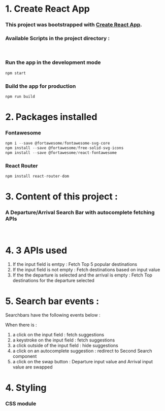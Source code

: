 # 1. Create React App

### This project was bootstrapped with [Create React App](https://github.com/facebook/create-react-app).

### Available Scripts in the project directory :

<br />

### Run the app in the development mode
```javascript
npm start
```
### Build the app for production
```javascript
npm run build
```


# 2. Packages installed

### Fontawesome

```javascript
npm i --save @fortawesome/fontawesome-svg-core
npm install --save @fortawesome/free-solid-svg-icons
npm install --save @fortawesome/react-fontawesome
```

### React Router

```javascript
npm install react-router-dom
```

# 3. Content of this project :

### A Departure/Arrival Search Bar with autocomplete fetching APIs

<br/>

# 4. 3 APIs used

1. If the input field is emtpy : Fetch Top 5 popular destinations
2. If the input field is not empty : Fetch destinations based on input value
3. If the the departure is selected and the arrival is empty : Fetch Top destinations for the departure selected

# 5. Search bar events :

Searchbars have the following events below : 

When there is : 
1. a click on the input field : fetch suggestions
2. a keystroke on the input field : fetch suggestions 
3. a click outside of the input field : hide suggestions
4. a click on an autocomplete suggestion : redirect to Second Search component
5. a click on the swap button : Departure input value and Arrival input value are swapped

# 4. Styling

### CSS module
